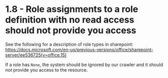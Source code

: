 # 1.8 - Role assignments to a role definition with no read access should not provide you access

See the following for a description of role types in sharepoint: https://docs.microsoft.com/en-us/previous-versions/office/sharepoint-server/ee536725(v=office.15)

If a role has `None`, the system should be ignored by our crawler and it should *not* provide you access to the resource. 
